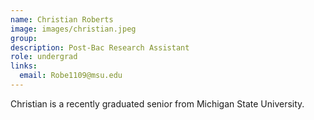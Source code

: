 ```yaml
---
name: Christian Roberts
image: images/christian.jpeg
group:
description: Post-Bac Research Assistant
role: undergrad
links:
  email: Robe1109@msu.edu
---
```


Christian is a recently graduated senior from Michigan State University.